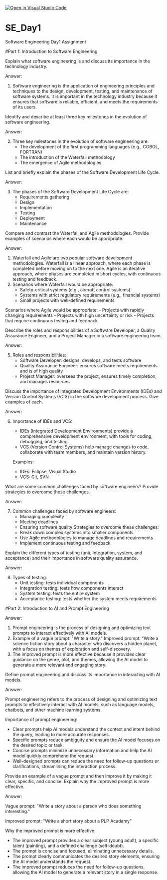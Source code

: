 [![Open in Visual Studio Code](https://classroom.github.com/assets/open-in-vscode-2e0aaae1b6195c2367325f4f02e2d04e9abb55f0b24a779b69b11b9e10269abc.svg)](https://classroom.github.com/online_ide?assignment_repo_id=15535343&assignment_repo_type=AssignmentRepo)
# SE_Day1
Software Engineering Day1 Assignment

#Part 1: Introduction to Software Engineering

Explain what software engineering is and discuss its importance in the technology industry.

Answer:

1. Software engineering is the application of engineering principles and techniques to the design, development, testing, and maintenance of software systems. It is important in the technology industry because it ensures that software is reliable, efficient, and meets the requirements of its users.


Identify and describe at least three key milestones in the evolution of software engineering.

Answer:

2. Three key milestones in the evolution of software engineering are:
    - The development of the first programming languages (e.g., COBOL, FORTRAN)
    - The introduction of the Waterfall methodology
    - The emergence of Agile methodologies.

List and briefly explain the phases of the Software Development Life Cycle.

Answer:

3. The phases of the Software Development Life Cycle are:
    - Requirements gathering
    - Design
    - Implementation
    - Testing
    - Deployment
    - Maintenance


Compare and contrast the Waterfall and Agile methodologies. Provide examples of scenarios where each would be appropriate.

Answer:

1. Waterfall and Agile are two popular software development methodologies. Waterfall is a linear approach, where each phase is completed before moving on to the next one. Agile is an iterative approach, where phases are completed in short cycles, with continuous testing and feedback.
2. Scenarios where Waterfall would be appropriate:
    - Safety-critical systems (e.g., aircraft control systems)
    - Systems with strict regulatory requirements (e.g., financial systems)
    - Small projects with well-defined requirements

  Scenarios where Agile would be appropriate:
    - Projects with rapidly changing requirements
    - Projects with high uncertainty or risk
    - Projects that require continuous testing and feedback

Describe the roles and responsibilities of a Software Developer, a Quality Assurance Engineer, and a Project Manager in a software engineering team.

Answer:

5. Roles and responsibilities:
    - Software Developer: designs, develops, and tests software
    - Quality Assurance Engineer: ensures software meets requirements and is of high quality
    - Project Manager: oversees the project, ensures timely completion, and manages resources

Discuss the importance of Integrated Development Environments (IDEs) and Version Control Systems (VCS) in the software development process. Give examples of each.

Answer:

6. Importance of IDEs and VCS:
    - IDEs (Integrated Development Environments) provide a comprehensive development environment, with tools for coding, debugging, and testing.
    - VCS (Version Control Systems) help manage changes to code, collaborate with team members, and maintain version history.

    Examples:
    - IDEs: Eclipse, Visual Studio
    - VCS: Git, SVN


What are some common challenges faced by software engineers? Provide strategies to overcome these challenges.

Answer:

7. Common challenges faced by software engineers:
    - Managing complexity
    - Meeting deadlines
    - Ensuring software quality
   Strategies to overcome these challenges:
    - Break down complex systems into smaller components
    - Use Agile methodologies to manage deadlines and requirements
    - Implement continuous testing and feedback


Explain the different types of testing (unit, integration, system, and acceptance) and their importance in software quality assurance.

Answer:

8. Types of testing:
    - Unit testing: tests individual components
    - Integration testing: tests how components interact
    - System testing: tests the entire system
    - Acceptance testing: tests whether the system meets requirements


#Part 2: Introduction to AI and Prompt Engineering

Answer:

1. Prompt engineering is the process of designing and optimizing text prompts to interact effectively with AI models.
2. Example of a vague prompt: "Write a story."
Improved prompt: "Write a science fiction story about a character who discovers a hidden planet, with a focus on themes of exploration and self-discovery.
3. The improved prompt is more effective because it provides clear guidance on the genre, plot, and themes, allowing the AI model to generate a more relevant and engaging story.

   
Define prompt engineering and discuss its importance in interacting with AI models.

Answer:

Prompt engineering refers to the process of designing and optimizing text prompts to effectively interact with AI models, such as language models, chatbots, and other machine learning systems.

Importance of prompt engineering:

- Clear prompts help AI models understand the context and intent behind the query, leading to more accurate responses.
- Specific prompts reduce ambiguity and ensure the AI model focuses on the desired topic or task.
- Concise prompts minimize unnecessary information and help the AI model quickly comprehend the request.
- Well-designed prompts can reduce the need for follow-up questions or clarifications, streamlining the interaction process.




Provide an example of a vague prompt and then improve it by making it clear, specific, and concise. Explain why the improved prompt is more effective.

Answer:

Vague prompt:
"Write a story about a person who does something interesting."

Improved prompt:
"Write a short story about a PLP Acadamy"

Why the improved prompt is more effective:

- The improved prompt provides a clear subject (young adult), a specific talent (painting), and a defined challenge (self-doubt).
- The prompt is concise and focused, eliminating unnecessary details.
- The prompt clearly communicates the desired story elements, ensuring the AI model understands the request.
- The improved prompt reduces the need for follow-up questions, allowing the AI model to generate a relevant story in a single response.
